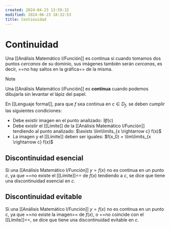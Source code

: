 ```yaml
---
created: 2024-04-23 13:59:32
modified: 2024-06-23 18:32:53
title: Continuidad
---
```


# Continuidad

Una [[Análisis Matemático I/Función]] es continua si cuando tomamos dos puntos *cercanos* de su dominio, sus imágenes también serán *cercanas*, es decir, ==no hay saltos en la gráfica== de la misma.

> [!note]
> Una [[Análisis Matemático I/Función]] es **continua** cuando podemos dibujarla sin levantar el lápiz del papel.

En [[Lenguaje formal]], para que $f$ sea continua en $c \in D_f$, se deben cumplir las siguientes condiciones:

- Debe existir imagen en el punto analizado: $\exists f(c)$
- Debe existir el [[Límite]] de la [[Análisis Matemático I/Función]] tendiendo al punto analizado: $\exists \lim\limits_{x \rightarrow c} f(x)$
- La imagen y el [[Límite]] deben ser iguales: $f(x_0) = \lim\limits_{x \rightarrow c} f(x)$

## Discontinuidad esencial

Si una [[Análisis Matemático I/Función]] $y = f(x)$ no es continua en un punto $c$, ya que ==no existe el [[Límite]]== de $f(x)$ tendiendo a $c$, se dice que tiene una discontinuidad esencial en $c$.

## Discontinuidad evitable

Si una [[Análisis Matemático I/Función]] $y = f(x)$ no es continua en un punto $c$, ya que ==no existe la imagen== de $f(x)$, o ==no coincide con el [[Límite]]==, se dice que tiene una discontinuidad evitable en $c$.
